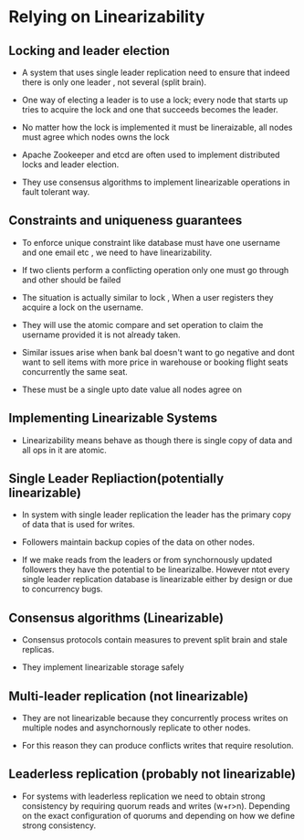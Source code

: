 # Relying on Linearizability

## Locking and leader election

- A system that uses single leader replication need to ensure that indeed there is only one leader , not several (split brain).

- One way of electing a leader is to use a lock; every node that starts up tries
to acquire the lock and one that succeeds becomes the leader. 

- No matter how the lock is implemented it must be lineraizable, all nodes must agree which nodes owns the
lock

- Apache Zookeeper and etcd are often used to implement distributed locks and leader election.

- They use consensus algorithms to implement linearizable operations in fault tolerant way.

## Constraints and uniqueness guarantees

- To enforce unique constraint like database must have one username and one email etc , we need to have linearizability.

- If two clients perform a conflicting operation only one must go through and other should be failed 

- The situation is actually similar to lock , When a user registers they acquire a lock on the username.

- They will use the atomic compare and set operation to claim the username provided it is not already taken.

- Similar issues arise when bank bal doesn't want to go negative and dont want to sell items with more price in warehouse or booking flight seats concurrently the same seat. 

- These must be a single upto date value all nodes agree on

## Implementing Linearizable Systems

- Linearizability means behave as though there is single copy of data and all ops in it are atomic.

## Single Leader Repliaction(potentially linearizable)

- In system with single leader replication the leader has the primary copy of data that is used for writes.

- Followers maintain backup copies of the data on other nodes.

- If we make reads from the leaders or from synchornously updated followers they have the potential to be linearizalbe. However ntot every single leader replication database is linearizable either by design or due to concurrency bugs.

## Consensus algorithms (Linearizable)
- Consensus protocols contain measures to prevent split brain and stale replicas.

- They implement linearizable storage safely

## Multi-leader replication (not linearizable)

- They are not linearizable because they concurrently process writes on multiple nodes and asynchornously replicate to other nodes.

- For this reason they can produce conflicts writes that require resolution.

## Leaderless replication (probably not linearizable)

- For systems with leaderless replication we need to obtain strong consistency by requiring quorum reads and writes (w+r>n). Depending on the exact configuration of quorums and depending on how we define strong consistency.